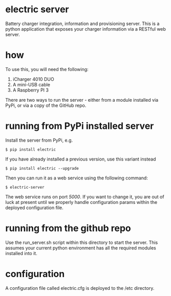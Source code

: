 # electric server
Battery charger integration, information and provisioning server.  This is a python application
that exposes your charger information via a RESTful web server.

# how
To use this, you will need the following:
1. iCharger 4010 DUO
1. A mini-USB cable 
1. A Raspberry PI 3 

There are two ways to run the server - either from a module installed via PyPi, or via a
copy of the GitHub repo.

# running from PyPi installed server
Install the server from PyPi, e.g.

    $ pip install electric

If you have already installed a previous version, use this variant instead

    $ pip install electric --upgrade

Then you can run it as a web service using the following command:

    $ electric-server

The web service runs on port *5000*.  If you want to change it, you are out of luck
at present until we properly handle configuration params within the deployed configuration file.

# running from the github repo
Use the run_server.sh script within this directory to start the server.  This assumes your current python
environment has all the required modules installed into it.

# configuration
A configuration file called electric.cfg is deployed to the /etc directory.